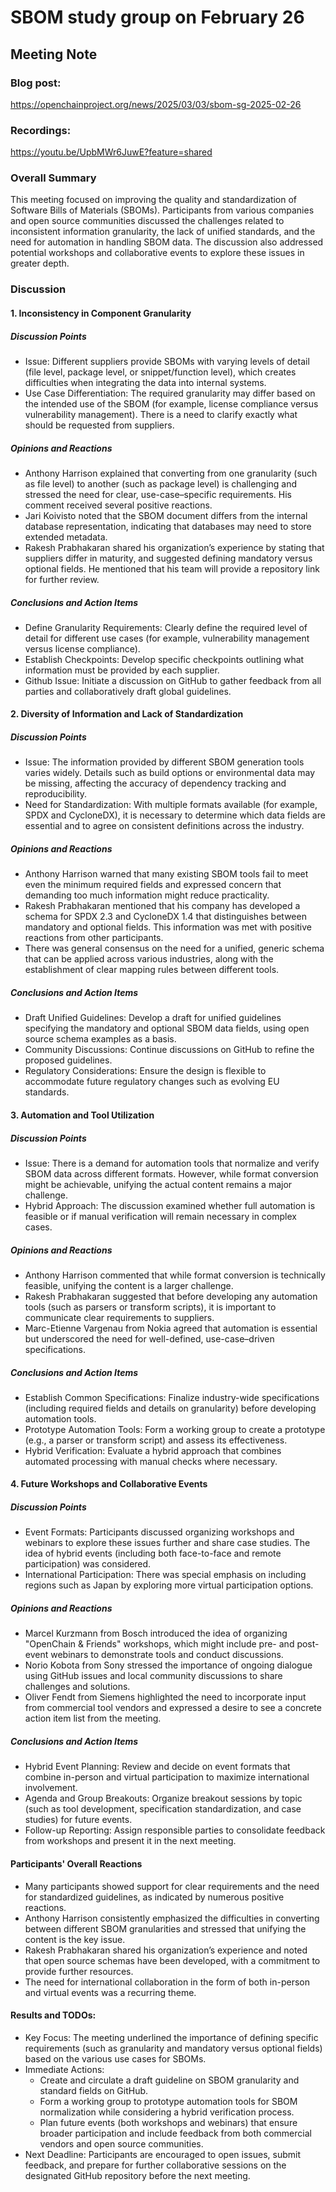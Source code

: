 # SBOM study group on February 26

## Meeting Note

### Blog post:

https://openchainproject.org/news/2025/03/03/sbom-sg-2025-02-26

### Recordings:

https://youtu.be/UpbMWr6JuwE?feature=shared

### Overall Summary

This meeting focused on improving the quality and standardization of Software Bills of Materials (SBOMs). Participants from various companies and open source communities discussed the challenges related to inconsistent information granularity, the lack of unified standards, and the need for automation in handling SBOM data. The discussion also addressed potential workshops and collaborative events to explore these issues in greater depth.

### Discussion

#### 1. Inconsistency in Component Granularity

##### Discussion Points
- Issue: Different suppliers provide SBOMs with varying levels of detail (file level, package level, or snippet/function level), which creates difficulties when integrating the data into internal systems.
- Use Case Differentiation: The required granularity may differ based on the intended use of the SBOM (for example, license compliance versus vulnerability management). There is a need to clarify exactly what should be requested from suppliers.

##### Opinions and Reactions
- Anthony Harrison explained that converting from one granularity (such as file level) to another (such as package level) is challenging and stressed the need for clear, use-case–specific requirements. His comment received several positive reactions.
- Jari Koivisto noted that the SBOM document differs from the internal database representation, indicating that databases may need to store extended metadata.
- Rakesh Prabhakaran shared his organization’s experience by stating that suppliers differ in maturity, and suggested defining mandatory versus optional fields. He mentioned that his team will provide a repository link for further review.

##### Conclusions and Action Items
- Define Granularity Requirements: Clearly define the required level of detail for different use cases (for example, vulnerability management versus license compliance).
- Establish Checkpoints: Develop specific checkpoints outlining what information must be provided by each supplier.
- Github Issue: Initiate a discussion on GitHub to gather feedback from all parties and collaboratively draft global guidelines.

#### 2. Diversity of Information and Lack of Standardization

##### Discussion Points
- Issue: The information provided by different SBOM generation tools varies widely. Details such as build options or environmental data may be missing, affecting the accuracy of dependency tracking and reproducibility.
- Need for Standardization: With multiple formats available (for example, SPDX and CycloneDX), it is necessary to determine which data fields are essential and to agree on consistent definitions across the industry.

##### Opinions and Reactions
- Anthony Harrison warned that many existing SBOM tools fail to meet even the minimum required fields and expressed concern that demanding too much information might reduce practicality.
- Rakesh Prabhakaran mentioned that his company has developed a schema for SPDX 2.3 and CycloneDX 1.4 that distinguishes between mandatory and optional fields. This information was met with positive reactions from other participants.
- There was general consensus on the need for a unified, generic schema that can be applied across various industries, along with the establishment of clear mapping rules between different tools.

##### Conclusions and Action Items
- Draft Unified Guidelines: Develop a draft for unified guidelines specifying the mandatory and optional SBOM data fields, using open source schema examples as a basis.
- Community Discussions: Continue discussions on GitHub to refine the proposed guidelines.
- Regulatory Considerations: Ensure the design is flexible to accommodate future regulatory changes such as evolving EU standards.

#### 3. Automation and Tool Utilization

##### Discussion Points
- Issue: There is a demand for automation tools that normalize and verify SBOM data across different formats. However, while format conversion might be achievable, unifying the actual content remains a major challenge.
- Hybrid Approach: The discussion examined whether full automation is feasible or if manual verification will remain necessary in complex cases.

##### Opinions and Reactions
- Anthony Harrison commented that while format conversion is technically feasible, unifying the content is a larger challenge.
- Rakesh Prabhakaran suggested that before developing any automation tools (such as parsers or transform scripts), it is important to communicate clear requirements to suppliers.
- Marc-Etienne Vargenau from Nokia agreed that automation is essential but underscored the need for well-defined, use-case–driven specifications.

##### Conclusions and Action Items
- Establish Common Specifications: Finalize industry-wide specifications (including required fields and details on granularity) before developing automation tools.
- Prototype Automation Tools: Form a working group to create a prototype (e.g., a parser or transform script) and assess its effectiveness.
- Hybrid Verification: Evaluate a hybrid approach that combines automated processing with manual checks where necessary.

#### 4. Future Workshops and Collaborative Events

##### Discussion Points
- Event Formats: Participants discussed organizing workshops and webinars to explore these issues further and share case studies. The idea of hybrid events (including both face-to-face and remote participation) was considered.
- International Participation: There was special emphasis on including regions such as Japan by exploring more virtual participation options.

##### Opinions and Reactions
- Marcel Kurzmann from Bosch introduced the idea of organizing "OpenChain & Friends" workshops, which might include pre- and post-event webinars to demonstrate tools and conduct discussions.
- Norio Kobota from Sony stressed the importance of ongoing dialogue using GitHub issues and local community discussions to share challenges and solutions.
- Oliver Fendt from Siemens highlighted the need to incorporate input from commercial tool vendors and expressed a desire to see a concrete action item list from the meeting.

##### Conclusions and Action Items
- Hybrid Event Planning: Review and decide on event formats that combine in-person and virtual participation to maximize international involvement.
- Agenda and Group Breakouts: Organize breakout sessions by topic (such as tool development, specification standardization, and case studies) for future events.
- Follow-up Reporting: Assign responsible parties to consolidate feedback from workshops and present it in the next meeting.

#### Participants' Overall Reactions

- Many participants showed support for clear requirements and the need for standardized guidelines, as indicated by numerous positive reactions.
- Anthony Harrison consistently emphasized the difficulties in converting between different SBOM granularities and stressed that unifying the content is the key issue.
- Rakesh Prabhakaran shared his organization’s experience and noted that open source schemas have been developed, with a commitment to provide further resources.
- The need for international collaboration in the form of both in-person and virtual events was a recurring theme.

#### Results and TODOs:

- Key Focus: The meeting underlined the importance of defining specific requirements (such as granularity and mandatory versus optional fields) based on the various use cases for SBOMs.
- Immediate Actions:
  - Create and circulate a draft guideline on SBOM granularity and standard fields on GitHub.
  - Form a working group to prototype automation tools for SBOM normalization while considering a hybrid verification process.
  - Plan future events (both workshops and webinars) that ensure broader participation and include feedback from both commercial vendors and open source communities.
- Next Deadline: Participants are encouraged to open issues, submit feedback, and prepare for further collaborative sessions on the designated GitHub repository before the next meeting.
